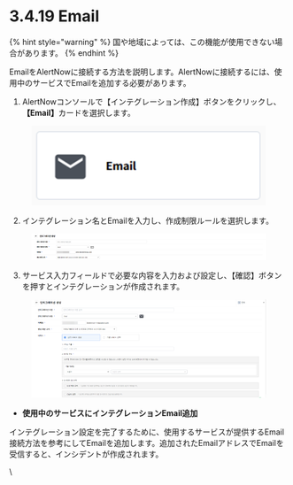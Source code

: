# 3.4.19 Email

{% hint style="warning" %}
国や地域によっては、この機能が使用できない場合があります。
{% endhint %}

EmailをAlertNowに接続する方法を説明します。AlertNowに接続するには、使用中のサービスでEmailを追加する必要があります。



1. AlertNowコンソールで【インテグレーション作成】ボタンをクリックし、**【Email】**&#x30AB;ードを選択します。

<figure><img src="../../.gitbook/assets/image (408).png" alt=""><figcaption></figcaption></figure>

2. インテグレーション名とEmailを入力し、作成制限ルールを選択します。

<figure><img src="../../.gitbook/assets/image (409).png" alt=""><figcaption></figcaption></figure>

3. サービス入力フィールドで必要な内容を入力および設定し、【確認】ボタンを押すとインテグレーションが作成されます。

<figure><img src="../../.gitbook/assets/image (410).png" alt=""><figcaption></figcaption></figure>



* **使用中のサービスにインテグレーションEmail追加**

インテグレーション設定を完了するために、使用するサービスが提供するEmail接続方法を参考にしてEmailを追加します。追加されたEmailアドレスでEmailを受信すると、インシデントが作成されます。

\

